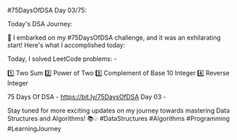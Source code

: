 #75DaysOfDSA
Day 03/75:

Today's DSA Journey:

🚀 I embarked on my #75DaysOfDSA challenge, and it was an exhilarating start! Here's what I accomplished today:

Today, I solved LeetCode problems: -

1️⃣ Two Sum
2️⃣ Power of Two
3️⃣ Complement of Base 10 Integer
4️⃣ Reverse Integer

75 Days Of DSA - https://bit.ly/75DaysOfDSA
Day 03 - 

Stay tuned for more exciting updates on my journey towards mastering Data Structures and Algorithms! 📚💡 #DataStructures #Algorithms #Programming #LearningJourney